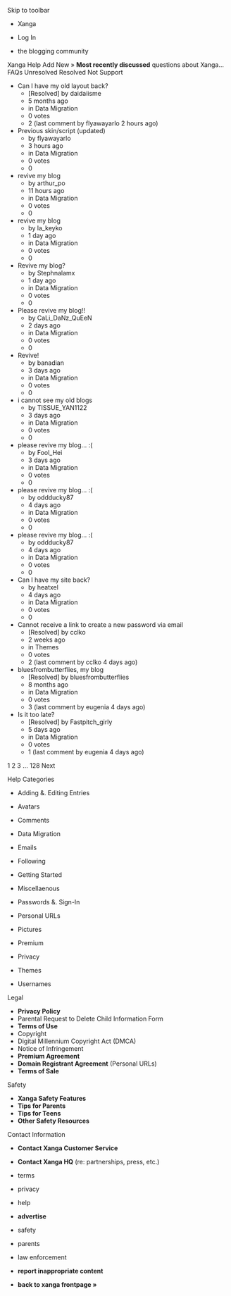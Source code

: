 Skip to toolbar

*   Xanga

*   Log In

*   the blogging community

Xanga Help Add New » **Most recently discussed** questions about Xanga… FAQs Unresolved Resolved Not Support

*   Can I have my old layout back?
    *   \[Resolved\] by daidaiisme
    *   5 months ago
    *   in Data Migration
    *   0 votes
    *   2 (last comment by flyawayarlo 2 hours ago)
*   Previous skin/script (updated)
    *   by flyawayarlo
    *   3 hours ago
    *   in Data Migration
    *   0 votes
    *   0
*   revive my blog
    *   by arthur\_po
    *   11 hours ago
    *   in Data Migration
    *   0 votes
    *   0
*   revive my blog
    *   by la\_keyko
    *   1 day ago
    *   in Data Migration
    *   0 votes
    *   0
*   Revive my blog?
    *   by Stephnalamx
    *   1 day ago
    *   in Data Migration
    *   0 votes
    *   0
*   Please revive my blog!!
    *   by CaLi\_DaNz\_QuEeN
    *   2 days ago
    *   in Data Migration
    *   0 votes
    *   0
*   Revive!
    *   by banadian
    *   3 days ago
    *   in Data Migration
    *   0 votes
    *   0
*   i cannot see my old blogs
    *   by TISSUE\_YAN1122
    *   3 days ago
    *   in Data Migration
    *   0 votes
    *   0
*   please revive my blog... :(
    *   by Fool\_Hei
    *   3 days ago
    *   in Data Migration
    *   0 votes
    *   0
*   please revive my blog... :(
    *   by oddducky87
    *   4 days ago
    *   in Data Migration
    *   0 votes
    *   0
*   please revive my blog... :(
    *   by oddducky87
    *   4 days ago
    *   in Data Migration
    *   0 votes
    *   0
*   Can I have my site back?
    *   by heatxel
    *   4 days ago
    *   in Data Migration
    *   0 votes
    *   0
*   Cannot receive a link to create a new password via email
    *   \[Resolved\] by cclko
    *   2 weeks ago
    *   in Themes
    *   0 votes
    *   2 (last comment by cclko 4 days ago)
*   bluesfrombutterflies, my blog
    *   \[Resolved\] by bluesfrombutterflies
    *   8 months ago
    *   in Data Migration
    *   0 votes
    *   3 (last comment by eugenia 4 days ago)
*   Is it too late?
    *   \[Resolved\] by Fastpitch\_girly
    *   5 days ago
    *   in Data Migration
    *   0 votes
    *   1 (last comment by eugenia 4 days ago)

1 2 3 ... 128 Next

Help Categories

*   Adding &. Editing Entries
*   Avatars
*   Comments
*   Data Migration
*   Emails
*   Following
*   Getting Started
*   Miscellaenous

*   Passwords &. Sign-In
*   Personal URLs
*   Pictures
*   Premium
*   Privacy
*   Themes
*   Usernames

Legal

*   **Privacy Policy**
*   Parental Request to Delete Child Information Form
*   **Terms of Use**
*   Copyright
*   Digital Millennium Copyright Act (DMCA)
*   Notice of Infringement
*   **Premium Agreement**
*   **Domain Registrant Agreement** (Personal URLs)
*   **Terms of Sale**

Safety

*   **Xanga Safety Features**
*   **Tips for Parents**
*   **Tips for Teens**
*   **Other Safety Resources**

Contact Information

*   **Contact Xanga Customer Service**
*   **Contact Xanga HQ** (re: partnerships, press, etc.)

*   terms
*   privacy
*   help
*   **advertise**

*   safety
*   parents
*   law enforcement
*   **report inappropriate content**

*   **back to xanga frontpage »**